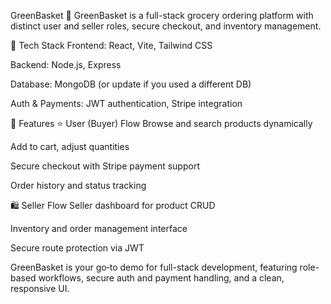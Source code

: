GreenBasket 🛒
GreenBasket is a full-stack grocery ordering platform with distinct user and seller roles, secure checkout, and inventory management.

🔧 Tech Stack
Frontend: React, Vite, Tailwind CSS

Backend: Node.js, Express

Database: MongoDB (or update if you used a different DB)

Auth & Payments: JWT authentication, Stripe integration

🚀 Features
⭐ User (Buyer) Flow
Browse and search products dynamically

Add to cart, adjust quantities

Secure checkout with Stripe payment support

Order history and status tracking

🛍️ Seller Flow
Seller dashboard for product CRUD

Inventory and order management interface

Secure route protection via JWT

GreenBasket is your go‑to demo for full-stack development, featuring role-based workflows, secure auth and payment handling, and a clean, responsive UI.
